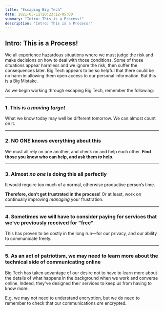 ```yaml
---
title: "Escaping Big Tech"
date: 2021-05-11T20:23:12-05:00
summary: "Intro: This is a Process!"
description: "Intro: This is a Process!"
---
```


## Intro: This is a Process!

We all experience hazardous situations where we must judge the risk and make decisions on how to deal with those conditions. Some of those situations appear harmless and we ignore the risk, then suffer the consequences later. Big Tech appears to be so helpful that there could be no harm in allowing them open access to our personal information. But this is a Big Mistake.  

As we begin working through escaping Big Tech, remember the following:  

---

### 1. This is a *moving target*

What we know today may well be different tomorrow. We can almost count on it.  

---

### 2. NO ONE knows everything about this 

We must all rely on one another, and check on and help each other. **Find those you know who can help, and ask them *to* help.** 

--- 

### 3. Almost *no one* is doing this all perfectly 

It would require too much of a normal, otherwise productive person’s time.  

**Therefore, don’t get frustrated in the process!** Or at least, work on continually improving *managing* your frustration.  

---

### 4. Sometimes we will have to consider paying for services that we've previously received for "free"

This has proven to be costly in the long run&mdash;for our privacy, and our ability to communicate freely.

---

### 5. As an act of patriotism, we may need to learn more about the technical side of communicating online

Big Tech has taken advantage of our desire not to have to learn more about the details of what happens in the background when we work and converse online. Indeed, they've designed their services to keep us from having to know more.  

E.g, we may not need to understand encryption, but we do need to remember to check that our communications *are* encrypted.  
